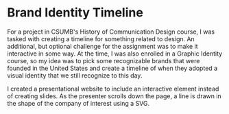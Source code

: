 # Brand Identity Timeline
For a project in CSUMB's History of Communication Design course, I was tasked with creating a timeline for something related to design. An additional, but optional challenge for the assignment was to make it interactive in some way. At the time, I was also enrolled in a Graphic Identity course, so my idea was to pick some recognizable brands that were founded in the United States and create a timeline of when they adopted a visual identity that we still recognize to this day.

I created a presentational website to include an interactive element instead of creating slides. As the presenter scrolls down the page, a line is drawn in the shape of the company of interest using a SVG.
